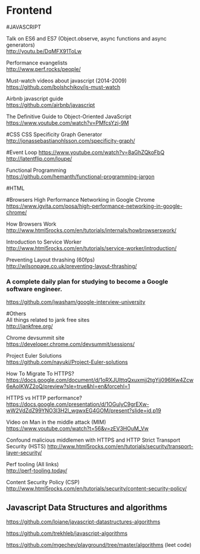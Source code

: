 Frontend
================
#JAVASCRIPT

Talk on ES6 and ES7 (Object.observe, async functions and async generators)  
http://youtu.be/DqMFX91ToLw  

Performance evangelists  
http://www.perf.rocks/people/ 

Must-watch videos about javascript (2014-2009)  
https://github.com/bolshchikov/js-must-watch  

Airbnb javascript guide  
https://github.com/airbnb/javascript  

The Definitive Guide to Object-Oriented JavaScript  
https://www.youtube.com/watch?v=PMfcsYzj-9M  

#CSS
CSS Specificity Graph Generator  
http://jonassebastianohlsson.com/specificity-graph/  

#Event Loop
https://www.youtube.com/watch?v=8aGhZQkoFbQ  
http://latentflip.com/loupe/

Functional Programming  
https://github.com/hemanth/functional-programming-jargon  

#HTML


#Browsers
High Performance Networking in Google Chrome  
https://www.igvita.com/posa/high-performance-networking-in-google-chrome/ 

How Browsers Work  
http://www.html5rocks.com/en/tutorials/internals/howbrowserswork/  

Introduction to Service Worker  
http://www.html5rocks.com/en/tutorials/service-worker/introduction/  

Preventing Layout thrashing (60fps)  
http://wilsonpage.co.uk/preventing-layout-thrashing/

### A complete daily plan for studying to become a Google software engineer. 
https://github.com/jwasham/google-interview-university  


#Others  
All things related to jank free sites  
http://jankfree.org/  

Chrome devsummit site  
https://developer.chrome.com/devsummit/sessions/

Project Euler Solutions  
https://github.com/nayuki/Project-Euler-solutions  

How To Migrate To HTTPS?  
https://docs.google.com/document/d/1oRXJUIttqQxuxmjj2tgYjj096IKw4Zcw6eAoIKWZ2oQ/preview?sle=true&hl=en&forcehl=1

HTTPS vs HTTP performance?  
https://docs.google.com/presentation/d/1OGulyC9grEXw-wW2VdZdZ99YNO3l3H2l_wgwxEG4GOM/present?slide=id.p19

Video on Man in the middle attack (MIM)  
https://www.youtube.com/watch?t=56&v=zEV3HOuM_Vw
 
Confound malicious middlemen with HTTPS and HTTP Strict Transport Security (HSTS)   http://www.html5rocks.com/en/tutorials/security/transport-layer-security/

Perf tooling (All links)  
http://perf-tooling.today/

Content Security Policy (CSP)  
http://www.html5rocks.com/en/tutorials/security/content-security-policy/

## Javascript Data Structures and algorithms  
https://github.com/loiane/javascript-datastructures-algorithms

https://github.com/trekhleb/javascript-algorithms

https://github.com/mgechev/playground/tree/master/algorithms (leet code)
